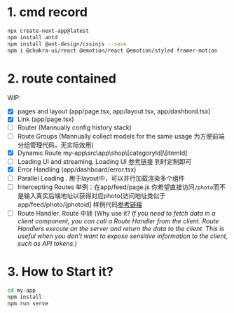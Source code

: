 # 1. cmd record
```bash
npx create-next-app@latest
npm install antd
npm install @ant-design/cssinjs --save
npm i @chakra-ui/react @emotion/react @emotion/styled framer-motion
```

# 2. route contained
WIP:
- [x] pages and layout (app/page.tsx, app/layout.tsx, app/dashbord.tsx)
- [x] Link (app/page.tsx)
- [ ] Router (Mannually config history stack)
- [ ] Route Groups (Mannually collect models for the same usage 为方便前端分组管理代码，无实际效用)
- [x] Dynamic Route my-app\src\app\shop\\[categoryId]\\[itemId]
- [ ] Loading UI and streaming. Loading UI [参考链接](https://www.npmjs.com/package/react-loading-skeleton) 到时定制即可
- [x] Error Handling (app/dashboard/error.tsx)
- [ ] Parallel Loading . 用于layout中，可以并行加载渲染多个组件 
- [ ] Intercepting Routes 举例：在app/feed/page.js 你希望直接访问`/photo`而不是输入真实后端地址以获得对应photo(访问地址类似于app/feed/photo/[photoid] 样例代码[参考链接](https://github.com/vercel-labs/nextgram/tree/main/src/app/%40modal)
- [ ] Route Handler. Route 中转 (Why use it? *If you need to fetch data in a client component, you can call a Route Handler from the client. Route Handlers execute on the server and return the data to the client. This is useful when you don't want to expose sensitive information to the client, such as API tokens.*)

# 3. How to Start it?
```bash
cd my-app
npm install
npm run serve
```
